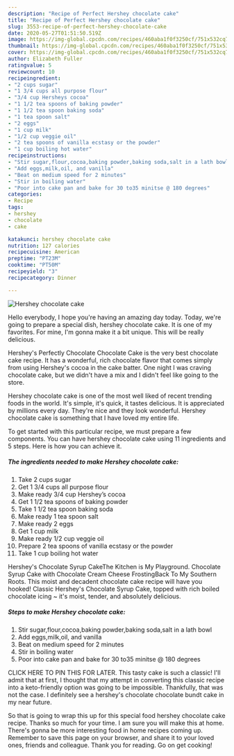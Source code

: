 ```yaml
---
description: "Recipe of Perfect Hershey chocolate cake"
title: "Recipe of Perfect Hershey chocolate cake"
slug: 3553-recipe-of-perfect-hershey-chocolate-cake
date: 2020-05-27T01:51:50.519Z
image: https://img-global.cpcdn.com/recipes/460aba1f0f3250cf/751x532cq70/hershey-chocolate-cake-recipe-main-photo.jpg
thumbnail: https://img-global.cpcdn.com/recipes/460aba1f0f3250cf/751x532cq70/hershey-chocolate-cake-recipe-main-photo.jpg
cover: https://img-global.cpcdn.com/recipes/460aba1f0f3250cf/751x532cq70/hershey-chocolate-cake-recipe-main-photo.jpg
author: Elizabeth Fuller
ratingvalue: 5
reviewcount: 10
recipeingredient:
- "2 cups sugar"
- "1 3/4 cups all purpose flour"
- "3/4 cup Hersheys cocoa"
- "1 1/2 tea spoons of baking powder"
- "1 1/2 tea spoon baking soda"
- "1 tea spoon salt"
- "2 eggs"
- "1 cup milk"
- "1/2 cup veggie oil"
- "2 tea spoons of vanilla ecstasy or the powder"
- "1 cup boiling hot water"
recipeinstructions:
- "Stir sugar,flour,cocoa,baking powder,baking soda,salt in a lath bowl"
- "Add eggs,milk,oil, and vanilla"
- "Beat on medium speed for 2 minutes"
- "Stir in boiling water"
- "Poor into cake pan and bake for 30 to35 minitse @ 180 degrees"
categories:
- Recipe
tags:
- hershey
- chocolate
- cake

katakunci: hershey chocolate cake 
nutrition: 127 calories
recipecuisine: American
preptime: "PT23M"
cooktime: "PT50M"
recipeyield: "3"
recipecategory: Dinner

---
```



![Hershey chocolate cake](https://img-global.cpcdn.com/recipes/460aba1f0f3250cf/751x532cq70/hershey-chocolate-cake-recipe-main-photo.jpg)

Hello everybody, I hope you're having an amazing day today. Today, we're going to prepare a special dish, hershey chocolate cake. It is one of my favorites. For mine, I'm gonna make it a bit unique. This will be really delicious.

Hershey&#39;s Perfectly Chocolate Chocolate Cake is the very best chocolate cake recipe. It has a wonderful, rich chocolate flavor that comes simply from using Hershey&#39;s cocoa in the cake batter. One night I was craving chocolate cake, but we didn&#39;t have a mix and I didn&#39;t feel like going to the store.

Hershey chocolate cake is one of the most well liked of recent trending foods in the world. It's simple, it's quick, it tastes delicious. It is appreciated by millions every day. They're nice and they look wonderful. Hershey chocolate cake is something that I have loved my entire life.


To get started with this particular recipe, we must prepare a few components. You can have hershey chocolate cake using 11 ingredients and 5 steps. Here is how you can achieve it.

<!--inarticleads1-->

##### The ingredients needed to make Hershey chocolate cake:

1. Take 2 cups sugar
1. Get 1 3/4 cups all purpose flour
1. Make ready 3/4 cup Hershey’s cocoa
1. Get 1 1/2 tea spoons of baking powder
1. Take 1 1/2 tea spoon baking soda
1. Make ready 1 tea spoon salt
1. Make ready 2 eggs
1. Get 1 cup milk
1. Make ready 1/2 cup veggie oil
1. Prepare 2 tea spoons of vanilla ecstasy or the powder
1. Take 1 cup boiling hot water


Hershey&#39;s Chocolate Syrup CakeThe Kitchen is My Playground. Chocolate Syrup Cake with Chocolate Cream Cheese FrostingBack To My Southern Roots. This moist and decadent chocolate cake recipe will have you hooked! Classic Hershey&#39;s Chocolate Syrup Cake, topped with rich boiled chocolate icing ~ it&#39;s moist, tender, and absolutely delicious. 

<!--inarticleads2-->

##### Steps to make Hershey chocolate cake:

1. Stir sugar,flour,cocoa,baking powder,baking soda,salt in a lath bowl
1. Add eggs,milk,oil, and vanilla
1. Beat on medium speed for 2 minutes
1. Stir in boiling water
1. Poor into cake pan and bake for 30 to35 minitse @ 180 degrees


CLICK HERE TO PIN THIS FOR LATER. This tasty cake is such a classic! I&#39;ll admit that at first, I thought that my attempt in converting this classic recipe into a keto-friendly option was going to be impossible. Thankfully, that was not the case. I definitely see a hershey&#39;s chocolate chocolate bundt cake in my near future. 

So that is going to wrap this up for this special food hershey chocolate cake recipe. Thanks so much for your time. I am sure you will make this at home. There's gonna be more interesting food in home recipes coming up. Remember to save this page on your browser, and share it to your loved ones, friends and colleague. Thank you for reading. Go on get cooking!
